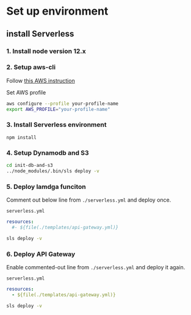 # Set up environment

## install Serverless

### 1. Install node version 12.x

### 2. Setup aws-cli

Follow [this AWS instruction](https://docs.aws.amazon.com/ja_jp/cli/latest/userguide/install-cliv2.html)

Set AWS profile 

```bash
aws configure --profile your-profile-name
export AWS_PROFILE="your-profile-name"
```

### 3. Install Serverless environment

`npm install`

### 4. Setup Dynamodb and S3

```bash
cd init-db-and-s3
../node_modules/.bin/sls deploy -v
```

### 5. Deploy lamdga funciton

Comment out below line from `./serverless.yml` and deploy once.

`serverless.yml`

```yaml
resources:
  #- ${file(./templates/api-gateway.yml)}
```

```bash
sls deploy -v
```

### 6. Deploy API Gateway

Enable commented-out line from `./serverless.yml` and deploy it again.

`serverless.yml`

```yaml
resources:
  - ${file(./templates/api-gateway.yml)}
```

```bash
sls deploy -v
```

